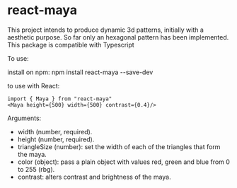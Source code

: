 # react-maya

This project intends to produce dynamic 3d patterns, initially with a aesthetic purpose. So far only an hexagonal pattern has been implemented. This package is compatible with Typescript

To use: 

install on npm: 
    npm install react-maya --save-dev

to use with React: 

    import { Maya } from "react-maya"
    <Maya height={500} width={500} contrast={0.4}/>

Arguments: 
- width (number, required).
- height (number, required).
- triangleSize (number): set the width of each of the triangles that form the maya.
- color (object): pass a plain object with values red, green and blue from 0 to 255 (rbg).
- contrast: alters contrast and brightness of the maya. 

